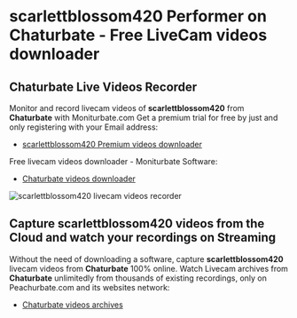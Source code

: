 # scarlettblossom420 Performer on Chaturbate - Free LiveCam videos downloader

## Chaturbate Live Videos Recorder

Monitor and record livecam videos of **scarlettblossom420** from **Chaturbate** with Moniturbate.com
Get a premium trial for free by just and only registering with your Email address:
* [scarlettblossom420 Premium videos downloader](https://moniturbate.com/request-demo-licence-key.html)

Free livecam videos downloader - Moniturbate Software:
* [Chaturbate videos downloader](https://moniturbate.com/moniturbate-download-software.html)

![scarlettblossom420 livecam videos recorder](https://peachurnet.com/templates/moniturbate-software.png)


## Capture scarlettblossom420 videos from the Cloud and watch your recordings on Streaming

Without the need of downloading a software, capture **scarlettblossom420** livecam videos from **Chaturbate** 100% online.
Watch Livecam archives from **Chaturbate** unlimitedly from thousands of existing recordings, only on Peachurbate.com and its websites network:
* [Chaturbate videos archives](https://peachurnet.com/)